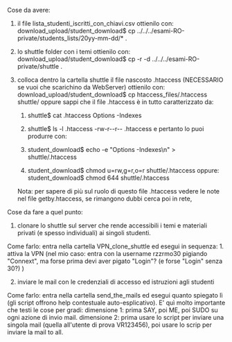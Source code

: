 Cose da avere:

1. il file lista_studenti_iscritti_con_chiavi.csv
   ottienilo con:
   download_upload/student_download$ cp ../../../esami-RO-private/students_lists/20yy-mm-dd/* .
2. lo shuttle folder con i temi
   ottienilo con:
   download_upload/student_download$ cp -r -d ../../../esami-RO-private/shuttle .

3. colloca dentro la cartella shuttle il file nascosto .htaccess   (NECESSARIO se vuoi che scarichino da WebServer)
   ottienilo con:
        download_upload/student_download$ cp htaccess_files/.htaccess shuttle/
   oppure sappi che il file .htaccess è in tutto caratterizzato da:
      1. shuttle$ cat .htaccess 
         Options -Indexes
	 
      2. shuttle$ ls -l  .htaccess
         -rw-r--r--  .htaccess
   e pertanto lo puoi produrre con:
      1. student_download$ echo -e "Options -Indexes\n" > shuttle/.htaccess
      2. student_download$ chmod u=rw,g=r,o=r shuttle/.htaccess
          oppure:
	 student_download$ chmod 644 shuttle/.htaccess

   Nota: per sapere di più sul ruolo di questo file .htaccess vedere le note nel file getby.htaccess, se rimangono dubbi cerca poi in rete, 

Cose da fare a quel punto:
1. clonare lo shuttle sul server che rende accessibili i temi e materiali privati (e spesso individuali) ai singoli studenti.

  Come farlo: entra nella cartella VPN_clone_shuttle ed esegui in sequenza:
      1. attiva la VPN (nel mio caso: entra con la username rzzrmo30 pigiando "Connext", ma forse prima devi aver pigato "Login"? (e forse "Login" senza 30?) )

2. inviare le mail con le credenziali di accesso ed istruzioni agli studenti

  Come farlo: entra nella cartella send_the_mails ed esegui quanto spiegato lì (gli script offrono help contestuale auto-esplicativo).
  E' quì molto importante che testi le cose per gradi:
    dimensione 1: prima SAY, poi ME, poi SUDO su ogni azione di invio mail.
    dimensione 2: prima usare lo script per inviare una singola mail (quella all'utente di prova VR123456), poi usare lo scrip per inviare la mail to all.

